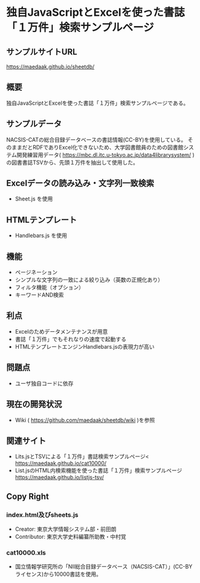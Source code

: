 # 独自JavaScriptとExcelを使った書誌「１万件」検索サンプルページ

## サンプルサイトURL
https://maedaak.github.io/sheetdb/

## 概要
独自JavaScriptとExcelを使った書誌「１万件」検索サンプルページである。

## サンプルデータ
NACSIS-CATの総合目録データベースの書誌情報(CC-BY)を使用している。
そのままだとRDFでありExcel化できないため、大学図書館員のための図書館システム開発練習用データ( https://mbc.dl.itc.u-tokyo.ac.jp/data4librarysystem/ )の図書書誌TSVから、先頭１万件を抽出して使用した。


## Excelデータの読み込み・文字列一致検索
- Sheet.js を使用

## HTMLテンプレート
- Handlebars.js を使用

## 機能
- ページネーション
- シンプルな文字列の一致による絞り込み（英数の正規化あり）
- フィルタ機能（オプション）
- キーワードAND検索

## 利点
- Excelのためデータメンテナンスが用意
- 書誌「１万件」でもそれなりの速度で起動する
- HTMLテンプレートエンジンHandlebars.jsの表現力が高い

## 問題点
- ユーザ独自コードに依存

## 現在の開発状況
- Wiki ( https://github.com/maedaak/sheetdb/wiki )を参照

## 関連サイト
- Lits.jsとTSVによる「１万件」書誌検索サンプルページ<
 https://maedaak.github.io/cat10000/
- List.jsのHTML内検索機能を使った書誌「１万件」検索サンプルページ
 https://maedaak.github.io/listjs-tsv/


## Copy Right
### index.html及びsheets.js
- Creator: 東京大学情報システム部・前田朗
- Contributor: 東京大学史料編纂所助教・中村覚

### cat10000.xls
- 国立情報学研究所の「NII総合目録データベース（NACSIS-CAT）」(CC-BYライセンス)から10000書誌を使用。
